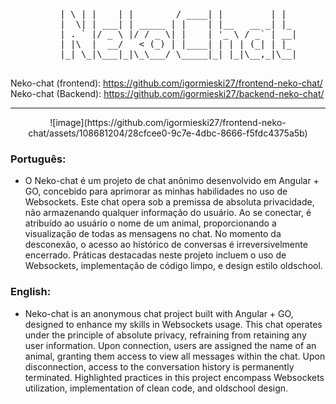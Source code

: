 
  <pre align="center">
    | \ | |    | |        / ____| |         | |  
    |  \| | ___| | _____ | |    | |__   __ _| |_ 
    | . ` |/ _ \ |/ / _ \| |    | '_ \ / _` | __|
    | |\  |  __/   < (_) | |____| | | | (_| | |_ 
    |_| \_|\___|_|\_\___/ \_____|_| |_|\__,_|\__|
  </pre>
  
Neko-chat (frontend): https://github.com/igormieski27/frontend-neko-chat/ <br>
Neko-chat (Backend): https://github.com/igormieski27/backend-neko-chat/

---------------------------------------------------------------------
<p align="center">
 ![image](https://github.com/igormieski27/frontend-neko-chat/assets/108681204/28cfcee0-9c7e-4dbc-8666-f5fdc4375a5b)
</p>


### Português:
 - O Neko-chat é um projeto de chat anônimo desenvolvido em Angular + GO, concebido para aprimorar as minhas habilidades no uso de Websockets. Este chat opera sob a premissa de absoluta privacidade, não armazenando qualquer informação do usuário. Ao se conectar, é atribuído ao usuário o nome de um animal, proporcionando a visualização de todas as mensagens no chat. No momento da desconexão, o acesso ao histórico de conversas é irreversivelmente encerrado. Práticas destacadas neste projeto incluem o uso de Websockets, implementação de código limpo, e design estilo oldschool.

### English:
 - Neko-chat is an anonymous chat project built with Angular + GO, designed to enhance my skills in Websockets usage. This chat operates under the principle of absolute privacy, refraining from retaining any user information. Upon connection, users are assigned the name of an animal, granting them access to view all messages within the chat. Upon disconnection, access to the conversation history is permanently terminated.
Highlighted practices in this project encompass Websockets utilization, implementation of clean code, and oldschool design.



